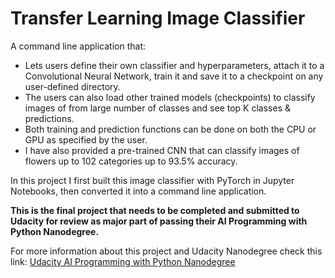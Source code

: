 # Transfer Learning Image Classifier

A command line application that:

- Lets users define their own classifier and hyperparameters, attach it to a Convolutional Neural Network, train it and save it to a checkpoint on any user-defined directory. 
- The users can also load other trained models (checkpoints) to classify images of from large number of classes and see top K classes & predictions. 
- Both training and prediction functions can be done on both the CPU or GPU as specified by the user.
- I have also provided a pre-trained CNN that can classify images of flowers up to 102 categories up to 93.5% accuracy.

In this project I first built this image classifier with PyTorch in Jupyter Notebooks, then converted it into a command line application.

**This is the final project that needs to be completed and submitted to Udacity for review as major part of passing their AI Programming with Python Nanodegree.**

For more information about this project and Udacity Nanodegree check this link: [Udacity AI Programming with Python Nanodegree](https://eu.udacity.com/course/ai-programming-python-nanodegree--nd089)